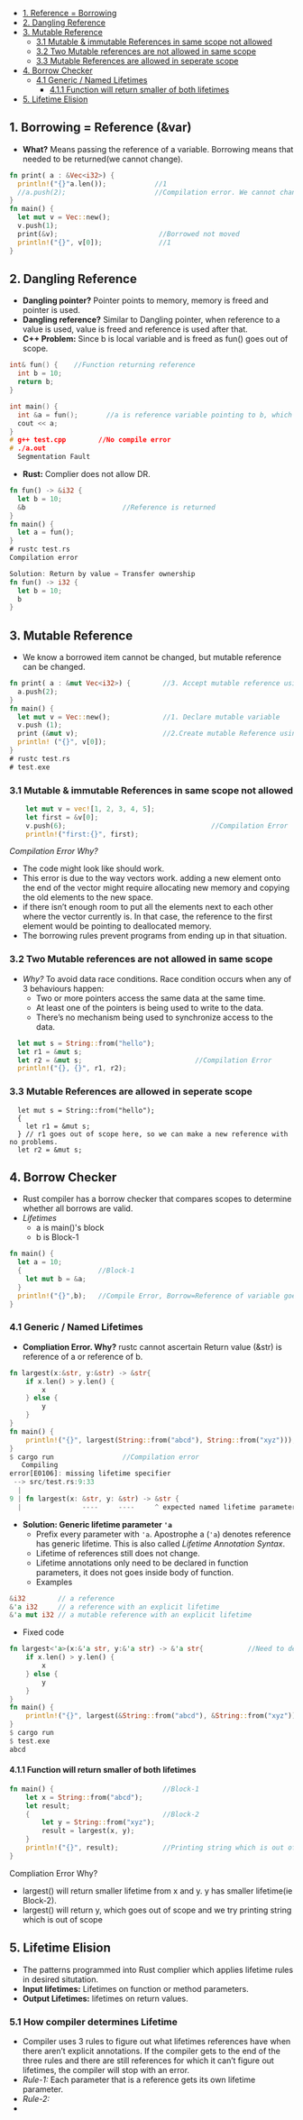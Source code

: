 - [1. Reference = Borrowing](#bow)
- [2. Dangling Reference](#danglingref)
- [3. Mutable Reference](#mutref)
  - [3.1 Mutable & immutable References in same scope not allowed](#MutImmutable)
  - [3.2 Two Mutable references are not allowed in same scope](#MutMut)
  - [3.3 Mutable References are allowed in seperate scope](#MutSep)
- [4. Borrow Checker](#bc)
  - [4.1 Generic / Named Lifetimes](#genericlt)
    - [4.1.1 Function will return smaller of both lifetimes](#smaller)
- [5. Lifetime Elision](#lifee)



<a name="bow"></a> 
## 1. Borrowing = Reference (&var)
- **What?** Means passing the reference of a variable. Borrowing means that needed to be returned(we cannot change).
```rust
fn print( a : &Vec<i32>) {
  println!("{}"a.len());            //1
  //a.push(2);                      //Compilation error. We cannot change borrowed. Changing immutable
}
fn main() {
  let mut v = Vec::new();
  v.push(1);
  print(&v);                         //Borrowed not moved
  println!("{}", v[0]);              //1
}
```

<a name="danglingref"></a>
## 2. Dangling Reference
- **Dangling pointer?** Pointer points to memory, memory is freed and pointer is used.
- **Dangling reference?** Similar to Dangling pointer, when reference to a value is used, value is freed and reference is used after that.
- **C++ Problem:** Since b is local variable and is freed as fun() goes out of scope.
```c++
int& fun() {    //Function returning reference
  int b = 10;
  return b;
}

int main() {
  int &a = fun();       //a is reference variable pointing to b, which does not exist
  cout << a;            
}
# g++ test.cpp        //No compile error
# ./a.out
  Segmentation Fault
```
- **Rust:** Complier does not allow DR.
```rust
fn fun() -> &i32 {
  let b = 10;
  &b                        //Reference is returned
}
fn main() {
  let a = fun();
}
# rustc test.rs
Compilation error

Solution: Return by value = Transfer ownership
fn fun() -> i32 {
  let b = 10;
  b                        
}
```

<a name="mutref"></a>
## 3. Mutable Reference
- We know a borrowed item cannot be changed, but mutable reference can be changed.
```rust
fn print( a : &mut Vec<i32>) {        //3. Accept mutable reference using `some_string: &mut String`
  a.push(2);
}
fn main() {
  let mut v = Vec::new();             //1. Declare mutable variable
  v.push (1);
  print (&mut v);                     //2.Create mutable Reference using `&mut`
  println! ("{}", v[0]);
}
# rustc test.rs
# test.exe
```

<a name="MutImmutable"></a>
### 3.1 Mutable & immutable References in same scope not allowed
```rust
    let mut v = vec![1, 2, 3, 4, 5];
    let first = &v[0];
    v.push(6);                                    //Compilation Error
    println!("first:{}", first);
```
*Compilation Error Why?*
  - The code might look like should work. 
  - This error is due to the way vectors work. adding a new element onto the end of the vector might require allocating new memory and copying the old elements to the new space. 
  - if there isn’t enough room to put all the elements next to each other where the vector currently is. In that case, the reference to the first element would be pointing to deallocated memory. 
  - The borrowing rules prevent programs from ending up in that situation.

<a name="MutMut"></a>
### 3.2 Two Mutable references are not allowed in same scope
- *Why?* To avoid data race conditions. Race condition occurs when any of 3 behaviours happen:
    - Two or more pointers access the same data at the same time.
    - At least one of the pointers is being used to write to the data.
    - There’s no mechanism being used to synchronize access to the data.
```rust
  let mut s = String::from("hello");
  let r1 = &mut s;
  let r2 = &mut s;                            //Compilation Error
  println!("{}, {}", r1, r2);
```
<a name="MutSep"></a>
### 3.3 Mutable References are allowed in seperate scope
```rustc
  let mut s = String::from("hello");
  {
    let r1 = &mut s;
  } // r1 goes out of scope here, so we can make a new reference with no problems.
  let r2 = &mut s;
```

<a name=bc></a>
## 4. Borrow Checker
- Rust compiler has a borrow checker that compares scopes to determine whether all borrows are valid.
- _Lifetimes_
  - a is main()'s block
  - b is Block-1
```rs
fn main() {
  let a = 10;
  {                   //Block-1
    let mut b = &a;
  }
  println!("{}",b);   //Compile Error, Borrow=Reference of variable goes out of scope and used.
}
```
<a name=genericlt></a>
### 4.1 Generic / Named Lifetimes
- **Compliation Error. Why?** rustc cannot ascertain Return value (&str) is reference of a or reference of b.
```rs
fn largest(x:&str, y:&str) -> &str{
    if x.len() > y.len() {
        x
    } else {
        y
    }
}
fn main() {
    println!("{}", largest(String::from("abcd"), String::from("xyz")));
}
$ cargo run                 //Compilation error
   Compiling 
error[E0106]: missing lifetime specifier
 --> src/test.rs:9:33
  |
9 | fn largest(x: &str, y: &str) -> &str {
  |               ----     ----     ^ expected named lifetime parameterr
```
- **Solution: Generic lifetime parameter `'a`** 
  - Prefix every parameter with `'a`. Apostrophe a (`'a`) denotes reference has generic lifetime. This is also called _Lifetime Annotation Syntax_.
  - Lifetime of references still does not change. 
  - Lifetime annotations only need to be declared in function parameters, it does not goes inside body of function.
  - Examples
```rs
&i32        // a reference
&'a i32     // a reference with an explicit lifetime
&'a mut i32 // a mutable reference with an explicit lifetime
```
- Fixed code
```rs
fn largest<'a>(x:&'a str, y:&'a str) -> &'a str{           //Need to declare generic lifetime parameters inside <> before parameter list.
    if x.len() > y.len() {
        x
    } else {
        y
    }
}
fn main() {
    println!("{}", largest(&String::from("abcd"), &String::from("xyz")));
}
$ cargo run
$ test.exe
abcd
```

<a name=smaller></a>
#### 4.1.1 Function will return smaller of both lifetimes
```rs
fn main() {                           //Block-1
    let x = String::from("abcd");
    let result;
    {                                 //Block-2
        let y = String::from("xyz");
        result = largest(x, y);
    }
    println!("{}", result);           //Printing string which is out of scope
}
```
Compliation Error Why?
- largest() will return smaller lifetime from x and y. y has smaller lifetime(ie Block-2).
- largest() will return y, which goes out of scope and we try printing string which is out of scope

<a name=lifee></a>
## 5. Lifetime Elision
- The patterns programmed into Rust complier which applies lifetime rules in desired situtation.
- **Input lifetimes:** Lifetimes on function or method parameters.
- **Output Lifetimes:** lifetimes on return values.
<a name=how></a>
### 5.1 How compiler determines Lifetime
- Compiler uses 3 rules to figure out what lifetimes references have when there aren’t explicit annotations. If the compiler gets to the end of the three rules and there are still references for which it can’t figure out lifetimes, the compiler will stop with an error.
- _Rule-1:_ Each parameter that is a reference gets its own lifetime parameter. 
- _Rule-2:_ 
- 
